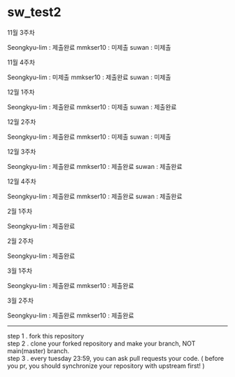 # sw_test2

11월 3주차

Seongkyu-lim : 제출완료 mmkser10 : 미제출 suwan : 미제출

11월 4주차

Seongkyu-lim : 미제출 mmkser10 : 제출완료 suwan : 미제출

12월 1주차

Seongkyu-lim : 제출완료 mmkser10 : 미제출 suwan : 제출완료

12월 2주차

Seongkyu-lim : 제출완료 mmkser10 : 미제출 suwan : 미제출

12월 3주차

Seongkyu-lim : 제출완료 mmkser10 : 제출완료 suwan : 제출완료

12월 4주차

Seongkyu-lim : 제출완료 mmkser10 : 제출완료 suwan : 제출완료

2월 1주차

Seongkyu-lim : 제출완료

2월 2주차

Seongkyu-lim : 제출완료

3월 1주차

Seongkyu-lim : 제출완료 mmkser10 : 제출완료

3월 2주차

Seongkyu-lim : 제출완료 mmkser10 : 제출완료

---

step 1 . fork this repository <br/>
step 2 . clone your forked repository and make your branch, NOT main(master) branch. <br/>
step 3 . every tuesday 23:59, you can ask pull requests your code. ( before you pr, you should synchronize your repository with upstream first! ) <br/>
